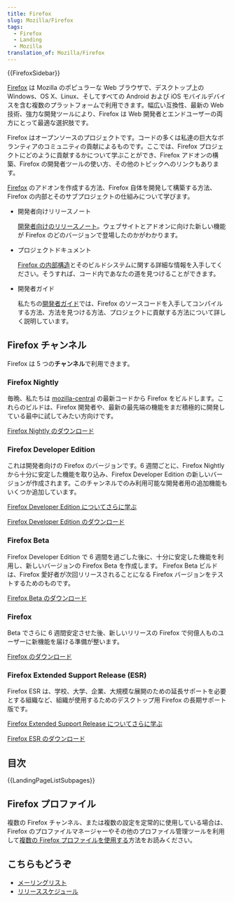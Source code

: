```yaml
---
title: Firefox
slug: Mozilla/Firefox
tags:
  - Firefox
  - Landing
  - Mozilla
translation_of: Mozilla/Firefox
---
```

{{FirefoxSidebar}}

[Firefox](https://www.mozilla.org/ja/firefox/) は Mozilla のポピュラーな Web ブラウザで、デスクトップ上の Windows、OS X、Linux、そしてすべての Android および iOS モバイルデバイスを含む複数のプラットフォームで利用できます。幅広い互換性、最新の Web 技術、強力な開発ツールにより、Firefox は Web 開発者とエンドユーザーの両方にとって最適な選択肢です。

Firefox はオープンソースのプロジェクトです。コードの多くは私達の巨大なボランティアのコミュニティの貢献によるものです。ここでは、Firefox プロジェクトにどのように貢献するかについて学ぶことができ、Firefox アドオンの構築、Firefox の開発者ツールの使い方、その他のトピックへのリンクもあります。

[Firefox](https://www.mozilla.org/firefox/) のアドオンを作成する方法、Firefox 自体を開発して構築する方法、Firefox の内部とそのサブプロジェクトの仕組みについて学びます。

- 開発者向けリリースノート

  [開発者向けのリリースノート](/ja/docs/Mozilla/Firefox/Releases)。ウェブサイトとアドオンに向けた新しい機能が Firefox のどのバージョンで登場したのかがわかります。

- プロジェクトドキュメント

  [Firefox の内部構造](/ja/docs/Mozilla)とそのビルドシステムに関する詳細な情報を入手してください。そうすれば、コード内であなたの道を見つけることができます。

- 開発者ガイド

  私たちの[開発者ガイド](/ja/docs/Mozilla/Developer_guide)では、Firefox のソースコードを入手してコンパイルする方法、方法を見つける方法、プロジェクトに貢献する方法について詳しく説明しています。

## Firefox チャンネル

Firefox は 5 つの**チャンネル**で利用できます。

### Firefox Nightly

毎晩、私たちは [mozilla-central](/ja/docs/mozilla-central) の最新コードから Firefox をビルドします。これらのビルドは、Firefox 開発者や、最新の最先端の機能をまだ積極的に開発している最中に試してみたい方向けです。

[Firefox Nightly のダウンロード](https://nightly.mozilla.org/)

### Firefox Developer Edition

これは開発者向けの Firefox のバージョンです。6 週間ごとに、Firefox Nightly から十分に安定した機能を取り込み、Firefox Developer Edition の新しいバージョンが作成されます。このチャンネルでのみ利用可能な開発者用の追加機能もいくつか追加しています。

[Firefox Developer Edition についてさらに学ぶ](/ja/docs/Mozilla/Firefox/Developer_Edition)

[Firefox Developer Edition のダウンロード](https://www.mozilla.org/firefox/developer/)

### Firefox Beta

Firefox Developer Edition で 6 週間を過ごした後に、十分に安定した機能を利用し、新しいバージョンの Firefox Beta を作成します。 Firefox Beta ビルドは、Firefox 愛好者が次回リリースされることになる Firefox バージョンをテストするためのものです。

[Firefox Beta のダウンロード](https://www.mozilla.org/firefox/channel/#beta)

### Firefox

Beta でさらに 6 週間安定させた後、新しいリリースの Firefox で何億人ものユーザーに新機能を届ける準備が整います。

[Firefox のダウンロード](https://www.mozilla.org/firefox/channel/#firefox)

### Firefox Extended Support Release (ESR)

Firefox ESR は、学校、大学、企業、大規模な展開のための延長サポートを必要とする組織など、組織が使用するためのデスクトップ用 Firefox の長期サポート版です。

[Firefox Extended Support Release についてさらに学ぶ](/ja/docs/Mozilla/Firefox/Firefox_ESR)

[Firefox ESR のダウンロード](https://www.mozilla.org/firefox/organizations/all/)

## 目次

{{LandingPageListSubpages}}

## Firefox プロファイル

複数の Firefox チャンネル、または複数の設定を定常的に使用している場合は、Firefox のプロファイルマネージャーやその他のプロファイル管理ツールを利用して[複数の Firefox プロファイルを使用する](/ja/docs/Mozilla/Firefox/Multiple_profiles)方法をお読みください。

## こちらもどうぞ

- [メーリングリスト](https://mail.mozilla.org/listinfo/firefox-dev)
- [リリーススケジュール](https://wiki.mozilla.org/Release_Management/Calendar)
